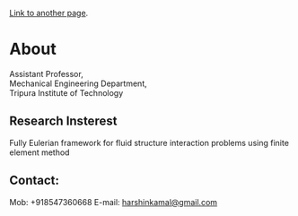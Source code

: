 [Link to another page](./another-page.html).


# About

Assistant Professor,<br/>
Mechanical Engineering Department,<br/>
Tripura Institute of Technology

## Research Insterest

Fully Eulerian framework for fluid structure interaction problems using finite element method


## Contact:
Mob: +918547360668
E-mail: harshinkamal@gmail.com







